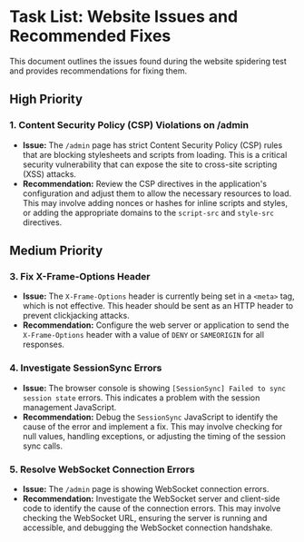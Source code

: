 
# Task List: Website Issues and Recommended Fixes

This document outlines the issues found during the website spidering test and provides recommendations for fixing them.

## High Priority

### 1. Content Security Policy (CSP) Violations on /admin

*   **Issue:** The `/admin` page has strict Content Security Policy (CSP) rules that are blocking stylesheets and scripts from loading. This is a critical security vulnerability that can expose the site to cross-site scripting (XSS) attacks.
*   **Recommendation:** Review the CSP directives in the application's configuration and adjust them to allow the necessary resources to load. This may involve adding nonces or hashes for inline scripts and styles, or adding the appropriate domains to the `script-src` and `style-src` directives.


## Medium Priority

### 3. Fix X-Frame-Options Header

*   **Issue:** The `X-Frame-Options` header is currently being set in a `<meta>` tag, which is not effective. This header should be sent as an HTTP header to prevent clickjacking attacks.
*   **Recommendation:** Configure the web server or application to send the `X-Frame-Options` header with a value of `DENY` or `SAMEORIGIN` for all responses.

### 4. Investigate SessionSync Errors

*   **Issue:** The browser console is showing `[SessionSync] Failed to sync session state` errors. This indicates a problem with the session management JavaScript.
*   **Recommendation:** Debug the `SessionSync` JavaScript to identify the cause of the error and implement a fix. This may involve checking for null values, handling exceptions, or adjusting the timing of the session sync calls.

### 5. Resolve WebSocket Connection Errors

*   **Issue:** The `/admin` page is showing WebSocket connection errors.
*   **Recommendation:** Investigate the WebSocket server and client-side code to identify the cause of the connection errors. This may involve checking the WebSocket URL, ensuring the server is running and accessible, and debugging the WebSocket connection handshake.
